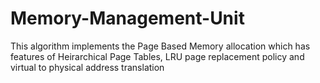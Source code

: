# Memory-Management-Unit
This algorithm implements the Page Based Memory allocation which has features of Heirarchical Page Tables, LRU page replacement policy and virtual to physical address translation  
